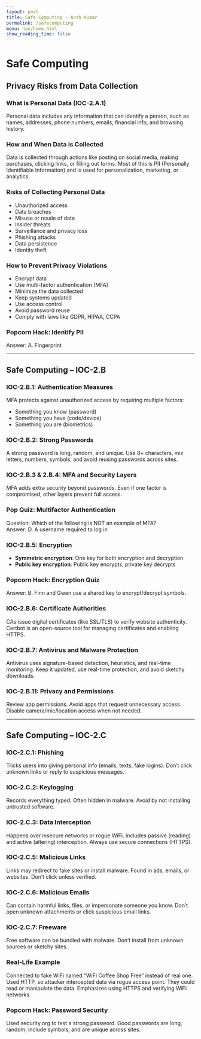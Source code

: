 ```yaml
---
layout: post
title: Safe Computing - Ansh Kumar
permalink: /safecomputing
menu: nav/home.html
show_reading_time: false
---
```


# Safe Computing

## Privacy Risks from Data Collection  

### What is Personal Data (IOC-2.A.1)  
Personal data includes any information that can identify a person, such as names, addresses, phone numbers, emails, financial info, and browsing history.

### How and When Data is Collected  
Data is collected through actions like posting on social media, making purchases, clicking links, or filling out forms. Most of this is PII (Personally Identifiable Information) and is used for personalization, marketing, or analytics.

### Risks of Collecting Personal Data  
- Unauthorized access  
- Data breaches  
- Misuse or resale of data  
- Insider threats  
- Surveillance and privacy loss  
- Phishing attacks  
- Data persistence  
- Identity theft

### How to Prevent Privacy Violations  
- Encrypt data  
- Use multi-factor authentication (MFA)  
- Minimize the data collected  
- Keep systems updated  
- Use access control  
- Avoid password reuse  
- Comply with laws like GDPR, HIPAA, CCPA

### Popcorn Hack: Identify PII  
Answer: A. Fingerprint

---

## Safe Computing – IOC-2.B  

### IOC-2.B.1: Authentication Measures  
MFA protects against unauthorized access by requiring multiple factors:  
- Something you know (password)  
- Something you have (code/device)  
- Something you are (biometrics)

### IOC-2.B.2: Strong Passwords  
A strong password is long, random, and unique. Use 8+ characters, mix letters, numbers, symbols, and avoid reusing passwords across sites.

### IOC-2.B.3 & 2.B.4: MFA and Security Layers  
MFA adds extra security beyond passwords. Even if one factor is compromised, other layers prevent full access.

### Pop Quiz: Multifactor Authentication  
Question: Which of the following is NOT an example of MFA?  
Answer: D. A username required to log in

### IOC-2.B.5: Encryption  
- **Symmetric encryption**: One key for both encryption and decryption  
- **Public key encryption**: Public key encrypts, private key decrypts

### Popcorn Hack: Encryption Quiz  
Answer: B. Finn and Gwen use a shared key to encrypt/decrypt symbols.

### IOC-2.B.6: Certificate Authorities  
CAs issue digital certificates (like SSL/TLS) to verify website authenticity. Certbot is an open-source tool for managing certificates and enabling HTTPS.

### IOC-2.B.7: Antivirus and Malware Protection  
Antivirus uses signature-based detection, heuristics, and real-time monitoring. Keep it updated, use real-time protection, and avoid sketchy downloads.

### IOC-2.B.11: Privacy and Permissions  
Review app permissions. Avoid apps that request unnecessary access. Disable camera/mic/location access when not needed.

---

## Safe Computing – IOC-2.C  

### IOC-2.C.1: Phishing  
Tricks users into giving personal info (emails, texts, fake logins). Don’t click unknown links or reply to suspicious messages.

### IOC-2.C.2: Keylogging  
Records everything typed. Often hidden in malware. Avoid by not installing untrusted software.

### IOC-2.C.3: Data Interception  
Happens over insecure networks or rogue WiFi. Includes passive (reading) and active (altering) interception. Always use secure connections (HTTPS).

### IOC-2.C.5: Malicious Links  
Links may redirect to fake sites or install malware. Found in ads, emails, or websites. Don’t click unless verified.

### IOC-2.C.6: Malicious Emails  
Can contain harmful links, files, or impersonate someone you know. Don’t open unknown attachments or click suspicious email links.

### IOC-2.C.7: Freeware  
Free software can be bundled with malware. Don’t install from unknown sources or sketchy sites.

### Real-Life Example  
Connected to fake WiFi named “WiFi Coffee Shop Free” instead of real one. Used HTTP, so attacker intercepted data via rogue access point. They could read or manipulate the data. Emphasizes using HTTPS and verifying WiFi networks.

### Popcorn Hack: Password Security  
Used security.org to test a strong password. Good passwords are long, random, include symbols, and are unique across sites.